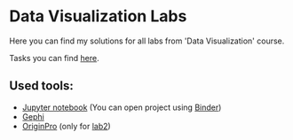 # Data Visualization Labs

Here you  can find my solutions for all labs from 'Data Visualization' course.

Tasks you can find [here](https://github.com/a-vodka/dv).

## Used tools:
- [Jupyter notebook](https://jupyter.org/) (You can open project using [Binder](https://gke.mybinder.org/))
- [Gephi](https://gephi.org/)
- [OriginPro](https://www.originlab.com/) (only for [lab2](https://github.com/HappyMary16/data-visualization-labs/tree/main/lab2))


